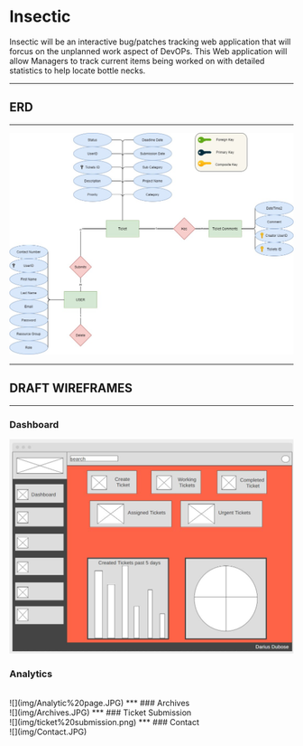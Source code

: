 # <h1>Insectic

Insectic will be an interactive bug/patches tracking web application that will forcus on the unplanned work aspect of DevOPs. This Web application will allow Managers to track current items being worked on with detailed statistics to help locate bottle necks.
***
## ERD
***
![](img/myERD.jpg)

***

## DRAFT WIREFRAMES

***
### Dashboard

![](img/dashboard2.JPG)

### Analytics
<br>
![](img/Analytic%20page.JPG)
***
### Archives
<br>
![](img/Archives.JPG)
***
### Ticket Submission
<br>
![](img/ticket%20submission.png)
***
### Contact
<br>
![](img/Contact.JPG)

